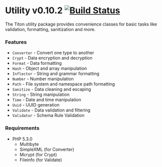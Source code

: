 # Utility v0.10.2 [![Build Status](https://travis-ci.org/titon/utility.png)](https://travis-ci.org/titon/utility) #

The Titon utility package provides convenience classes for basic tasks like validation, formatting, sanitization and more.

### Features ###

* `Converter` - Convert one type to another
* `Crypt` - Data encryption and decryption
* `Format` - Data formatting
* `Hash` - Object and array manipulation
* `Inflector` - String and grammar formatting
* `Number` - Number manipulation
* `Path` - File system and namespace path formatting
* `Sanitize` - Data cleaning and escaping
* `String` - String manipulation
* `Time` - Date and time manipulation
* `Uuid` - UUID generation
* `Validate` - Data validation and filtering
* `Validator` - Schema Rule Validation

### Requirements ###

* PHP 5.3.0
    * Multibyte
    * SimpleXML (for Converter)
    * Mcrypt (for Crypt)
    * Fileinfo (for Validate)